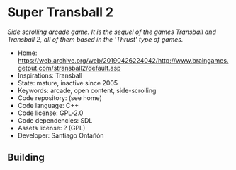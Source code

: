 # Super Transball 2

_Side scrolling arcade game. It is the sequel of the games Transball and Transball 2, all of them based in the 'Thrust' type of games._

- Home: https://web.archive.org/web/20190426224042/http://www.braingames.getput.com/stransball2/default.asp
- Inspirations: Transball
- State: mature, inactive since 2005
- Keywords: arcade, open content, side-scrolling
- Code repository: (see home)
- Code language: C++
- Code license: GPL-2.0
- Code dependencies: SDL
- Assets license: ? (GPL)
- Developer: Santiago Ontañón

## Building
